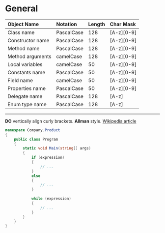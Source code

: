 # General

| Object Name      | Notation   | Length | Char Mask  |
|:-----------------|:-----------|:-------|:-----------|
| Class name       | PascalCase |    128 | [A-z][0-9] |
| Constructor name | PascalCase |    128 | [A-z][0-9] |
| Method name      | PascalCase |    128 | [A-z][0-9] |
| Method arguments | camelCase  |    128 | [A-z][0-9] |
| Local variables  | camelCase  |     50 | [A-z][0-9] |
| Constants name   | PascalCase |     50 | [A-z][0-9] |
| Field name       | camelCase  |     50 | [A-z][0-9] |
| Properties name  | PascalCase |     50 | [A-z][0-9] |
| Delegate name    | PascalCase |    128 | [A-z]      |
| Enum type name   | PascalCase |    128 | [A-z]      |

***

**DO** vertically align curly brackets. **Allman** style. [Wikipedia article](https://en.wikipedia.org/wiki/Indentation_style)
``` csharp
namespace Company.Product
{
    public class Program
    {
        static void Main(string[] args)
        {
            if (expression)
            {
                // ...
            }
            else
            {
                // ...    
            }
            
            while (expression)
            {
                // ...
            }
        }
    }
}
```